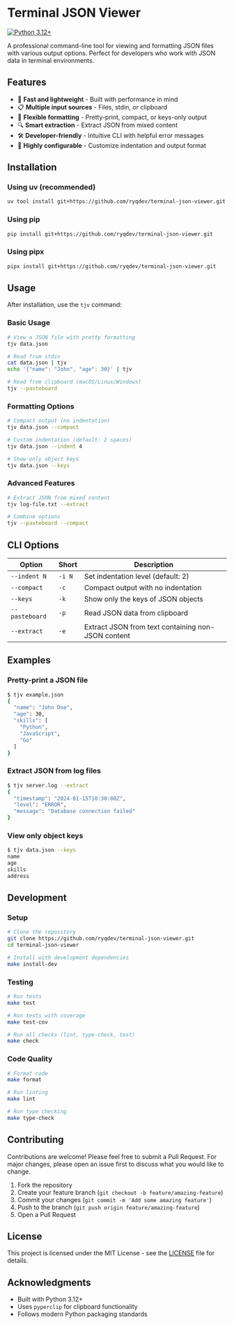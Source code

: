 # Terminal JSON Viewer

[![Python 3.12+](https://img.shields.io/badge/python-3.12+-blue.svg)](https://www.python.org/downloads/)

A professional command-line tool for viewing and formatting JSON files with various output options. Perfect for developers who work with JSON data in terminal environments.

## Features

- 🚀 **Fast and lightweight** - Built with performance in mind
- 📋 **Multiple input sources** - Files, stdin, or clipboard
- 🎨 **Flexible formatting** - Pretty-print, compact, or keys-only output
- 🔍 **Smart extraction** - Extract JSON from mixed content
- 🛠️ **Developer-friendly** - Intuitive CLI with helpful error messages
- 🔧 **Highly configurable** - Customize indentation and output format

## Installation

### Using uv (recommended)
```bash
uv tool install git+https://github.com/ryqdev/terminal-json-viewer.git
```

### Using pip
```bash
pip install git+https://github.com/ryqdev/terminal-json-viewer.git
```

### Using pipx
```bash
pipx install git+https://github.com/ryqdev/terminal-json-viewer.git
```

## Usage

After installation, use the `tjv` command:

### Basic Usage
```bash
# View a JSON file with pretty formatting
tjv data.json

# Read from stdin
cat data.json | tjv
echo '{"name": "John", "age": 30}' | tjv

# Read from clipboard (macOS/Linux/Windows)
tjv --pasteboard
```

### Formatting Options
```bash
# Compact output (no indentation)
tjv data.json --compact

# Custom indentation (default: 2 spaces)
tjv data.json --indent 4

# Show only object keys
tjv data.json --keys
```

### Advanced Features
```bash
# Extract JSON from mixed content
tjv log-file.txt --extract

# Combine options
tjv --pasteboard --compact
```

## CLI Options

| Option | Short | Description |
|--------|-------|-------------|
| `--indent N` | `-i N` | Set indentation level (default: 2) |
| `--compact` | `-c` | Compact output with no indentation |
| `--keys` | `-k` | Show only the keys of JSON objects |
| `--pasteboard` | `-p` | Read JSON data from clipboard |
| `--extract` | `-e` | Extract JSON from text containing non-JSON content |

## Examples

### Pretty-print a JSON file
```bash
$ tjv example.json
{
  "name": "John Doe",
  "age": 30,
  "skills": [
    "Python",
    "JavaScript",
    "Go"
  ]
}
```

### Extract JSON from log files
```bash
$ tjv server.log --extract
{
  "timestamp": "2024-01-15T10:30:00Z",
  "level": "ERROR",
  "message": "Database connection failed"
}
```

### View only object keys
```bash
$ tjv data.json --keys
name
age
skills
address
```

## Development

### Setup
```bash
# Clone the repository
git clone https://github.com/ryqdev/terminal-json-viewer.git
cd terminal-json-viewer

# Install with development dependencies
make install-dev
```

### Testing
```bash
# Run tests
make test

# Run tests with coverage
make test-cov

# Run all checks (lint, type-check, test)
make check
```

### Code Quality
```bash
# Format code
make format

# Run linting
make lint

# Run type checking
make type-check
```

## Contributing

Contributions are welcome! Please feel free to submit a Pull Request. For major changes, please open an issue first to discuss what you would like to change.

1. Fork the repository
2. Create your feature branch (`git checkout -b feature/amazing-feature`)
3. Commit your changes (`git commit -m 'Add some amazing feature'`)
4. Push to the branch (`git push origin feature/amazing-feature`)
5. Open a Pull Request

## License

This project is licensed under the MIT License - see the [LICENSE](LICENSE) file for details.

## Acknowledgments

- Built with Python 3.12+
- Uses `pyperclip` for clipboard functionality
- Follows modern Python packaging standards
